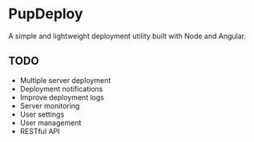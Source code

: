 # PupDeploy

A simple and lightweight deployment utility built with Node and Angular.

## TODO

- Multiple server deployment
- Deployment notifications
- Improve deployment logs
- Server monitoring
- User settings
- User management
- RESTful API
